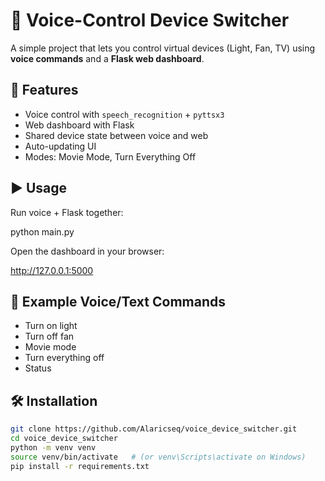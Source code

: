 # 🎤 Voice-Control Device Switcher

A simple project that lets you control virtual devices (Light, Fan, TV) using **voice commands** and a **Flask web dashboard**.

## 🚀 Features
- Voice control with `speech_recognition` + `pyttsx3`
- Web dashboard with Flask
- Shared device state between voice and web
- Auto-updating UI
- Modes: Movie Mode, Turn Everything Off

## ▶️ Usage

Run voice + Flask together:

python main.py

Open the dashboard in your browser:

http://127.0.0.1:5000

## 🎤 Example Voice/Text Commands

- Turn on light
- Turn off fan
- Movie mode
- Turn everything off
- Status

## 🛠️ Installation
```bash
git clone https://github.com/Alaricseq/voice_device_switcher.git
cd voice_device_switcher
python -m venv venv
source venv/bin/activate   # (or venv\Scripts\activate on Windows)
pip install -r requirements.txt


